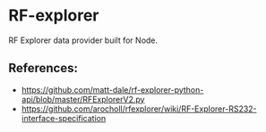 # RF-explorer
RF Explorer data provider built for Node.

## References:

* https://github.com/matt-dale/rf-explorer-python-api/blob/master/RFExplorerV2.py
* https://github.com/arocholl/rfexplorer/wiki/RF-Explorer-RS232-interface-specification
